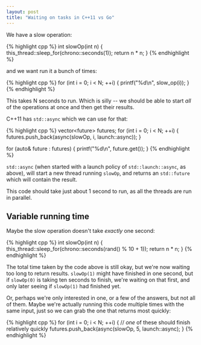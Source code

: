 ```yaml
---
layout: post
title: "Waiting on tasks in C++11 vs Go"
---
```


We have a slow operation:

{% highlight cpp %}
int slowOp(int n) {
  this_thread::sleep_for(chrono::seconds(1));
  return n * n;
}
{% endhighlight %}

and we want run it a bunch of times:

{% highlight cpp %}
for (int i = 0; i < N; ++i) {
  printf("%d\n", slow_op(i));
}
{% endhighlight %}

This takes N seconds to run. Which is silly -- we should be able to start _all_
of the operations at once and then get their results.

C++11 has `std::async` which we can use for that:

{% highlight cpp %}
vector<future<int>> futures;
for (int i = 0; i < N; ++i) {
  futures.push_back(async(slowOp, i, launch::async));
}

for (auto& future : futures) {
  printf("%d\n", future.get());
}
{% endhighlight %}

`std::async` (when started with a launch policy of `std::launch::async`, as
    above), will start a new thread running `slowOp`, and returns an
`std::future` which will contain the result.

This code should take just about 1 second to run, as all the threads are run in
parallel.

## Variable running time

Maybe the slow operation doesn't take _exactly_ one second:

{% highlight cpp %}
int slowOp(int n) {
  this_thread::sleep_for(chrono::seconds(rand() % 10 + 1));
  return n * n;
}
{% endhighlight %}

The total time taken by the code above is still okay, but we're now waiting too
long to return results. `slowOp(1)` might have finished in one second, but if
`slowOp(0)` is taking ten seconds to finish, we're waiting on that first, and
only later seeing if `slowOp(1)` had finished yet.

Or, perhaps we're only interested in one, or a few of the answers, but not all of
them. Maybe we're actually running this code multiple times with the same input,
  just so we can grab the one that returns most quickly:

{% highlight cpp %}
for (int i = 0; i < N; ++i) {
  // *one* of these should finish relatively quickly
  futures.push_back(async(slowOp, 5, launch::async);
}
{% endhighlight %}
